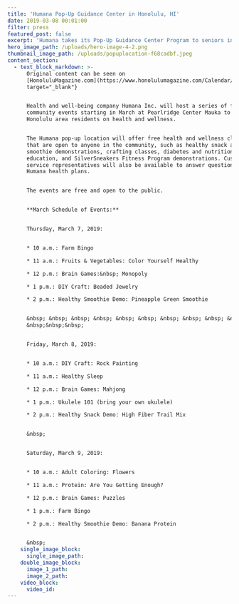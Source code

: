```yaml
---
title: 'Humana Pop-Up Guidance Center in Honolulu, HI'
date: 2019-03-08 00:01:00
filter: press
featured_post: false
excerpt: 'Humana takes its Pop-Up Guidance Center Program to seniors in Honolulu, Hawaii'
hero_image_path: /uploads/hero-image-4-2.png
thumbnail_image_path: /uploads/popuplocation-f68cadbf.jpeg
content_section:
  - text_block_markdown: >-
      Original content can be seen on
      [HonoluluMagazine.com](https://www.honolulumagazine.com/Calendar/index.php/name/Health-and-Wellness-Pop-Up/event/11997/requiressl/true/){:
      target="_blank"}


      Health and well-being company Humana Inc. will host a series of free
      community events starting in March at Pearlridge Center Mauka to educate
      Honolulu area residents on health and wellness.


      The Humana pop-up location will offer free health and wellness classes
      that are open to anyone in the community, such as healthy snack and
      smoothie demonstrations, crafting classes, diabetes and nutrition
      education, and SilverSneakers Fitness Program demonstrations. Customer
      service representatives will also be available to answer questions on
      Humana health plans.


      The events are free and open to the public.


      **March Schedule of Events:**


      Thursday, March 7, 2019:


      * 10 a.m.: Farm Bingo

      * 11 a.m.: Fruits & Vegetables: Color Yourself Healthy

      * 12 p.m.: Brain Games:&nbsp; Monopoly

      * 1 p.m.: DIY Craft: Beaded Jewelry

      * 2 p.m.: Healthy Smoothie Demo: Pineapple Green Smoothie


      &nbsp; &nbsp; &nbsp; &nbsp; &nbsp; &nbsp; &nbsp; &nbsp; &nbsp; &nbsp;
      &nbsp;&nbsp;&nbsp;


      Friday, March 8, 2019:


      * 10 a.m.: DIY Craft: Rock Painting

      * 11 a.m.: Healthy Sleep

      * 12 p.m.: Brain Games: Mahjong

      * 1 p.m.: Ukulele 101 (bring your own ukulele)

      * 2 p.m.: Healthy Snack Demo: High Fiber Trail Mix


      &nbsp;


      Saturday, March 9, 2019:


      * 10 a.m.: Adult Coloring: Flowers

      * 11 a.m.: Protein: Are You Getting Enough?

      * 12 p.m.: Brain Games: Puzzles

      * 1 p.m.: Farm Bingo

      * 2 p.m.: Healthy Smoothie Demo: Banana Protein


      &nbsp;
    single_image_block:
      single_image_path:
    double_image_block:
      image_1_path:
      image_2_path:
    video_block:
      video_id:
---
```


